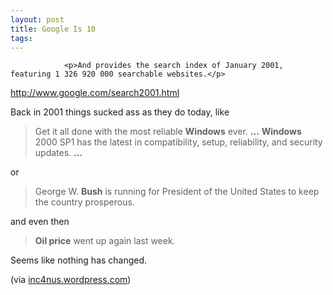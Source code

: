 ```yaml
---
layout: post
title: Google Is 10
tags:
---
```



                <p>And provides the search index of January 2001, featuring 1 326 920 000 searchable websites.</p>
<p><a href="http://www.google.com/search2001.html"><a href="http://www.google.com/search2001.html">http://www.google.com/search2001.html</a></a></p>
<p>Back in 2001 things sucked ass as they do today, like</p>
<blockquote>Get it all done with the most reliable <strong>Windows</strong> ever. <strong>...</strong> <strong>Windows</strong> 2000 SP1 has
the latest in compatibility, setup, reliability, and security updates. <strong>...</strong></blockquote>
<p>or</p>
<blockquote>George W. <strong>Bush</strong> is running for President of the United States to keep the country
prosperous.</blockquote>
<p>and even then</p>
<blockquote><span><strong>Oil price</strong> went up again last week. </span></blockquote>
<p>Seems like nothing has changed.</p>
<p>(via <a href="http://inc4nus.wordpress.com/2008/10/02/google-anno-2001/">inc4nus.wordpress.com</a>)</p>
